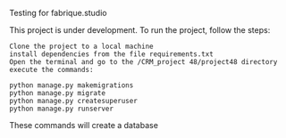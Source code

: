 Testing for fabrique.studio

This project is under development.
To run the project, follow the steps:

    Clone the project to a local machine
    install dependencies from the file requirements.txt
    Open the terminal and go to the /CRM_project 48/project48 directory
    execute the commands:

    python manage.py makemigrations
    python manage.py migrate
    python manage.py createsuperuser
    python manage.py runserver

These commands will create a database
